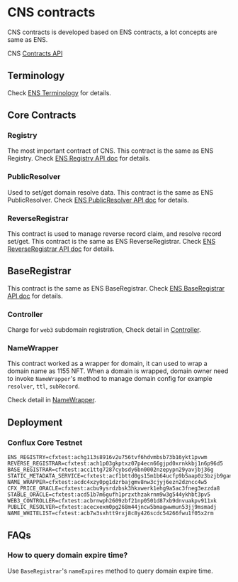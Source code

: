 # CNS contracts

CNS contracts is developed based on ENS contracts, a lot concepts are same as ENS.

CNS [Contracts API](./index.md)

## Terminology

Check [ENS Terminology](https://docs.ens.domains/terminology) for details.

## Core Contracts

### Registry

The most important contract of CNS. This contract is the same as ENS Registry. Check [ENS Registry API doc](https://docs.ens.domains/contract-api-reference/ens) for details.

### PublicResolver

Used to set/get domain resolve data. This contract is the same as ENS PublicResolver. Check [ENS PublicResolver API doc](https://docs.ens.domains/contract-api-reference/publicresolver) for details.

### ReverseRegistrar

This contract is used to manage reverse record claim, and resolve record set/get. This contract is the same as ENS ReverseRegistrar. Check [ENS ReverseRegistrar API doc](https://docs.ens.domains/contract-api-reference/reverseregistrar) for details.

## BaseRegistrar

This contract is the same as ENS BaseRegistrar. Check [ENS BaseRegistrar API doc](https://docs.ens.domains/contract-api-reference/.eth-permanent-registrar/registrar) for details.

### Controller

Charge for `web3` subdomain registration, Check detail in [Controller](./Web3Controller.md).

### NameWrapper

This contract worked as a wrapper for domain, it can used to wrap a domain name as 1155 NFT. When a domain is wrapped, domain owner need to invoke `NameWrapper`'s method to manage domain config for example `resolver`, `ttl`, `subRecord`.

Check detail in [NameWrapper](./NameWrapper.md).

## Deployment

### Conflux Core Testnet

```shell
ENS_REGISTRY=cfxtest:achg113s8916v2u756tvf6hdvmbsb73b16ykt1pvwm
REVERSE_REGISTRAR=cfxtest:ach1p03gkptxz07p4ecn66gjpd0xrnkkbj1n6p96d5
BASE_REGISTRAR=cfxtest:acc1ttg7287cybsdy6bn0002nzepypn29yavjbj36g
STATIC_METADATA_SERVICE=cfxtest:acf1bttd0gs15m1b64ucfp9b5aap0z3bzjb9ganvjj
NAME_WRAPPER=cfxtest:acdc4xzy0pg1dzrbajgmv8nw3cjyj6ezn2dzncc4w5 
CFX_PRICE_ORACLE=cfxtest:acbu9ysrdzbsk3hkxwerk1ehg9a5ac3fneg3ezzda8
STABLE_ORACLE=cfxtest:acd51b7m6gufh1przxthzakrnm9w3g544ykhbt3pv5
WEB3_CONTROLLER=cfxtest:acbrnwph2609zbf21np0501d87xb9dnvuakpv911xk 
PUBLIC_RESOLVER=cfxtest:acecxexm0pg268m44jncw5bmagwwmun53jj9msmadj
NAME_WHITELIST=cfxtest:acb7w3sxhtt9rxj8c8y426scdc54266fwu1f05x2rm
```

## FAQs

### How to query domain expire time?

Use `BaseRegistrar`'s `nameExpires` method to query domain expire time.